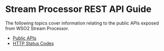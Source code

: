 # Stream Processor REST API Guide

The following topics cover information relating to the public APIs
exposed from WSO2 Stream Processor.

-   [Public APIs](_Public_APIs_)
-   [HTTP Status Codes](_HTTP_Status_Codes_)
